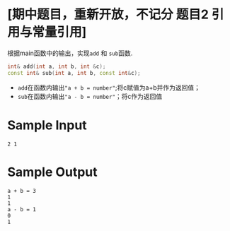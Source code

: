 # [期中题目，重新开放，不记分 题目2 引用与常量引用]

根据main函数中的输出，实现`add` 和 `sub`函数.

```c++
int& add(int a, int b, int &c);
const int& sub(int a, int b, const int&c);
```

- `add`在函数内输出`"a + b = number"`;将c赋值为a+b并作为返回值；
- `sub`在函数内输出`"a - b = number"`；将c作为返回值

# Sample Input

```
2 1
```

# Sample Output

```
a + b = 3
1
1
a - b = 1
0
1
```

